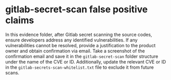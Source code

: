 # gitlab-secret-scan false positive claims

In this evidence folder, after Gitlab secret scanning the source codes, ensure developers address any identified vulnerabilities. If any vulnerabilities cannot be resolved, provide a justification to the product owner and obtain confirmation via email. Take a screenshot of the confirmation email and save it in the `gitlab-secret-scan` folder structure under the name of the CVE or ID. Additionally, update the relevant CVE or ID in the `gitlab-secrets-scan-whitelist.txt` file to exclude it from future scans.